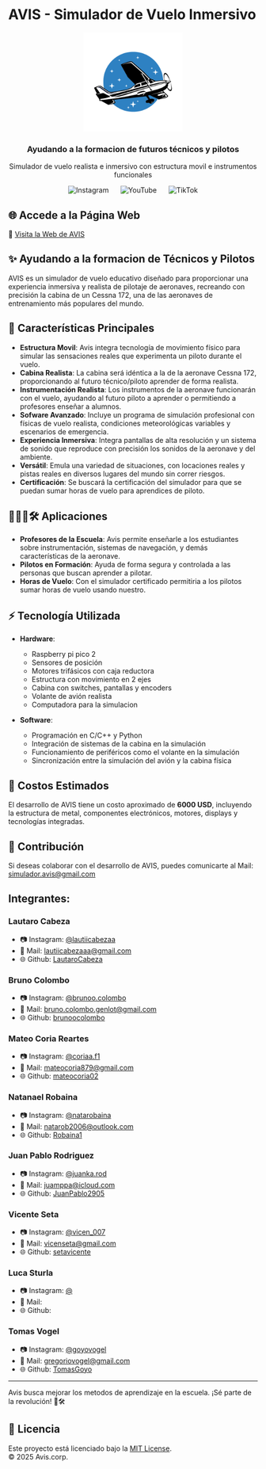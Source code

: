 # AVIS - Simulador de Vuelo Inmersivo

<div align="center">
  <img src="Media/Logo.png" alt="Logo AVIS" width="200"/>
  <h3>Ayudando a la formacion de futuros técnicos y pilotos</h3>
  <p>Simulador de vuelo realista e inmersivo con estructura movil e instrumentos funcionales</p>
  
  <!-- Íconos de redes sociales -->
<p align="center">
  <a href="https://www.instagram.com/proyecto.avis" target="_blank" style="text-decoration: none; outline: none;">
    <img src="https://img.icons8.com/ios-filled/50/8DD3D7/instagram-new.png" alt="Instagram" width="30" style="border: none; box-shadow: none;"/>
  </a>&nbsp;&nbsp;&nbsp;&nbsp;
  <a href="https://www.youtube.com/" target="_blank" style="text-decoration: none; outline: none;">
    <img src="https://img.icons8.com/ios-filled/50/8DD3D7/youtube.png" alt="YouTube" width="30" style="border: none; box-shadow: none;"/>
  </a>&nbsp;&nbsp;&nbsp;&nbsp;
  <a href="https://www.tiktok.com/proyecto.avis" target="_blank" style="text-decoration: none; outline: none;">
    <img src="https://img.icons8.com/ios-filled/50/8DD3D7/tiktok.png" alt="TikTok" width="30" style="border: none; box-shadow: none;"/>
  </a>
</p>
</div>

## 🌐 Accede a la Página Web

🔗 [Visita la Web de AVIS](https://lautarocabeza.github.io/proyecto.avis/)

## ✨ Ayudando a la formacion de Técnicos y Pilotos

AVIS es un simulador de vuelo educativo diseñado para proporcionar una experiencia inmersiva y realista de pilotaje de aeronaves, recreando con precisión la cabina de un Cessna 172, una de las aeronaves de entrenamiento más populares del mundo.

## 🔧 Características Principales

- **Estructura Movil**: Avis integra tecnología de movimiento físico para simular las sensaciones reales que experimenta un piloto durante el vuelo.
- **Cabina Realista**: La cabina será idéntica a la de la aeronave Cessna 172, proporcionando al futuro técnico/piloto aprender de forma realista.
- **Instrumentación Realista**: Los instrumentos de la aeronave funcionarán con el vuelo, ayudando al futuro piloto a aprender o permitiendo a profesores enseñar a alumnos.
- **Sofware Avanzado**: Incluye un programa de simulación profesional con físicas de vuelo realista, condiciones meteorológicas variables y escenarios de emergencia.
- **Experiencia Inmersiva**: Integra pantallas de alta resolución y un sistema de sonido que reproduce con precisión los sonidos de la aeronave y del ambiente.
- **Versátil**: Emula una variedad de situaciones, con locaciones reales y pistas reales en diversos lugares del mundo sin correr riesgos.
- **Certificación**: Se buscará la certificación del simulador para que se puedan sumar horas de vuelo para aprendices de piloto.

## 👨‍👩‍👦🛠️ Aplicaciones

- **Profesores de la Escuela**: Avis permite enseñarle a los estudiantes sobre instrumentación, sistemas de navegación, y demás características de la aeronave.
- **Pilotos en Formación**: Ayuda de forma segura y controlada a las personas que buscan aprender a pilotar.
- **Horas de Vuelo**: Con el simulador certificado permitiria a los pilotos sumar horas de vuelo usando nuestro.

## ⚡ Tecnología Utilizada

- **Hardware**:

  - Raspberry pi pico 2
  - Sensores de posición
  - Motores trifásicos con caja reductora
  - Estructura con movimiento en 2 ejes
  - Cabina con switches, pantallas y encoders
  - Volante de avión realista
  - Computadora para la simulacion

- **Software**:
  - Programación en C/C++ y Python
  - Integración de sistemas de la cabina en la simulación
  - Funcionamiento de periféricos como el volante en la simulación
  - Sincronización entre la simulación del avión y la cabina física

## 💸 Costos Estimados

El desarrollo de AVIS tiene un costo aproximado de **6000 USD**, incluyendo la estructura de metal, componentes electrónicos, motores, displays y tecnologías integradas.

## 📢 Contribución

Si deseas colaborar con el desarrollo de AVIS, puedes comunicarte al Mail:
simulador.avis@gmail.com

## Integrantes:

### Lautaro Cabeza

- 📷 Instagram: [@lautiicabezaa](https://www.instagram.com/lautiicabezaa)
- 📧 Mail: lautiicabezaaa@gmail.com
- 🌐 Github: [LautaroCabeza](github.com//LautaroCabeza)

### Bruno Colombo

- 📷 Instagram: [@brunoo.colombo](https://www.instagram.com/brunoo.colombo)
- 📧 Mail: bruno.colombo.genlot@gmail.com
- 🌐 Github: [brunoocolombo](https://github.com/brunoocolombo)

### Mateo Coria Reartes

- 📷 Instagram: [@coriaa.f1](https://www.instagram.com/coriaa.f1)
- 📧 Mail: mateocoria879@gmail.com
- 🌐 Github: [mateocoria02](https://github.com/mateocoria02)

### Natanael Robaina

- 📷 Instagram: [@natarobaina](https://www.instagram.com/natarobaina)
- 📧 Mail: natarob2006@outlook.com
- 🌐 Github: [Robaina1](https://github.com/Robaina1)

### Juan Pablo Rodriguez

- 📷 Instagram: [@juanka.rod](https://www.instagram.com/juanka.rod)
- 📧 Mail: juamppa@icloud.com
- 🌐 Github: [JuanPablo2905](https://github.com/JuanPablo2905)

### Vicente Seta

- 📷 Instagram: [@vicen_007](https://www.instagram.com/vicen_007)
- 📧 Mail: vicenseta@gmail.com
- 🌐 Github: [setavicente](https://github.com/setavicente)

### Luca Sturla

- 📷 Instagram: [@](https://www.instagram.com/)
- 📧 Mail: 
- 🌐 Github: [](https://github.com/)

### Tomas Vogel

- 📷 Instagram: [@goyovogel](https://www.instagram.com/goyovogel)
- 📧 Mail: gregoriovogel@gmail.com
- 🌐 Github: [TomasGoyo](https://github.com/TomasGoyo)


---

Avis busca mejorar los metodos de aprendizaje en la escuela. ¡Sé parte de la revolución! 💪🛠

## 📜 Licencia

Este proyecto está licenciado bajo la [MIT License](LICENSE).  
© 2025 Avis.corp.
